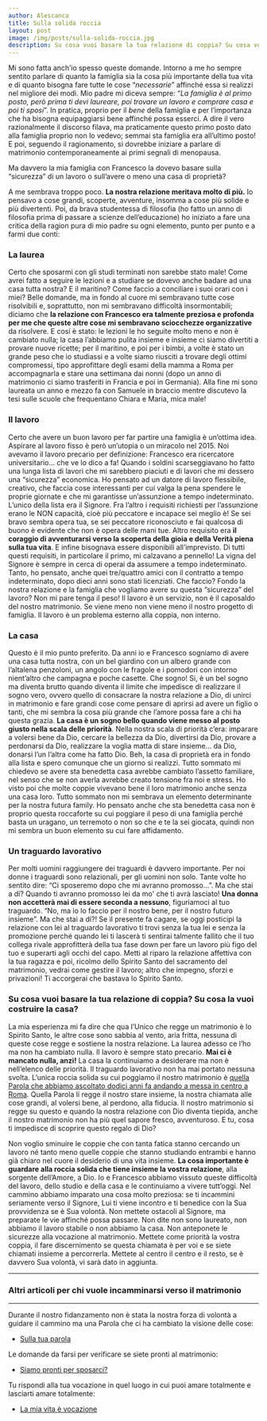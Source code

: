```yaml
---
author: Alescanca
title: Sulla solida roccia
layout: post
image: /img/posts/sulla-solida-roccia.jpg
description: Su cosa vuoi basare la tua relazione di coppia? Su cosa vuoi costruire i presupposti per la famiglia che volete far nascere? Cosa vi manca per prendere il volo verso la scelta del matrimonio? Il lavoro fisso? La casa di proprietà? La laurea da finire? Quell’obiettivo lavorativo che vuoi raggiungere a tutti i costi?
---
```


Mi sono fatta anch’io spesso queste domande. Intorno a me ho sempre sentito parlare di quanto la famiglia sia la cosa più importante della tua vita e di quanto bisogna fare tutte le cose “*necessarie*” affinché essa si realizzi nel migliore dei modi. Mio padre mi diceva sempre: “*La famiglia è al primo posto, però prima ti devi laureare, poi trovare un lavoro e comprare casa e poi ti sposi*”. In pratica, proprio per il *bene* della famiglia e per l’importanza che ha bisogna equipaggiarsi bene affinché possa esserci. A dire il vero razionalmente il discorso filava, ma praticamente questo primo posto dato alla famiglia proprio non lo vedevo; semmai sta famiglia era all’ultimo posto! E poi, seguendo il ragionamento, si dovrebbe iniziare a parlare di matrimonio contemporaneamente ai primi segnali di menopausa.

Ma davvero la mia famiglia con Francesco la dovevo basare sulla “sicurezza” di un lavoro o sull’avere o meno una casa di proprietà?

A me sembrava troppo poco. **La nostra relazione meritava molto di più.** Io pensavo a cose grandi, scoperte, avventure, insomma a cose più solide e più divertenti. Poi, da brava studentessa di filosofia (ho fatto un anno di filosofia prima di passare a scienze dell’educazione) ho iniziato a fare una critica della ragion pura di mio padre su ogni elemento, punto per punto e a farmi due conti:

### La laurea

Certo che sposarmi con gli studi terminati non sarebbe stato male! Come avrei fatto a seguire le lezioni e a studiare se dovevo anche badare ad una casa tutta nostra? E il maritino? Come faccio a conciliare i suoi orari con i miei? Belle domande, ma in fondo al cuore mi sembravano tutte cose risolvibili e, soprattutto, non mi sembravano difficoltà insormontabili; diciamo che **la relazione con Francesco era talmente preziosa e profonda per me che queste altre cose mi sembravano sciocchezze organizzative** da risolvere. E cosí è stato: le lezioni le ho seguite molto meno e non è cambiato nulla; la casa l’abbiamo pulita insieme e insieme ci siamo divertiti a provare nuove ricette; per il maritino, e poi per i bimbi, a volte è stato un grande peso che io studiassi e a volte siamo riusciti a trovare degli ottimi compromessi, tipo approfittare degli esami della mamma a Roma per accompagnarla e stare una settimana dai nonni (dopo un anno di matrimonio ci siamo trasferiti in Francia e poi in Germania). Alla fine mi sono laureata un anno e mezzo fa con Samuele in braccio mentre discutevo la tesi sulle scuole che frequentano Chiara e Maria, mica male!

### Il lavoro

Certo che avere un buon lavoro per far partire una famiglia è un’ottima idea. Aspirare al lavoro fisso è però un’utopia o un miracolo nel 2015. Noi avevamo il lavoro precario per definizione: Francesco era ricercatore universitario… che ve lo dico a fa! Quando i soldini scarseggiavano ho fatto una lunga lista di lavori che mi sarebbero piaciuti e di lavori che mi dessero una “sicurezza” economica. Ho pensato ad un datore di lavoro flessibile, creativo, che faccia cose interessanti per cui valga la pena spendere le proprie giornate e che mi garantisse un’assunzione a tempo indeterminato. L’unico della lista era il Signore. Fra l’altro i requisiti richiesti per l’assunzione erano le NON capacità, cioè più peccatore e incapace sei meglio è! Se sei bravo sembra opera tua, se sei peccatore riconosciuto e fai qualcosa di buono è evidente che non è opera delle mani tue. Altro requisito era **il coraggio di avventurarsi verso la scoperta della gioia e della Verità piena sulla tua vita**. E infine bisognava essere disponibili all’imprevisto. Di tutti questi requisiti, in particolare il primo, mi calzavano a pennello! La vigna del Signore è sempre in cerca di operai da assumere a tempo indeterminato. Tanto, ho pensato, anche quei tre/quattro amici con il contratto a tempo indeterminato, dopo dieci anni sono stati licenziati. Che faccio? Fondo la nostra relazione e la famiglia che vogliamo avere su questa “sicurezza” del lavoro? Non mi pare tenga il peso! Il lavoro è un servizio, non è il caposaldo del nostro matrimonio. Se viene meno non viene meno il nostro progetto di famiglia. Il lavoro è un problema esterno alla coppia, non interno.

### La casa

Questo è il mio punto preferito. Da anni io e Francesco sogniamo di avere una casa tutta nostra, con un bel giardino con un albero grande con l’altalena penzoloni, un angolo con le fragole e i pomodori con intorno nient’altro che campagna e poche casette. Che sogno! Si, è un bel sogno ma diventa brutto quando diventa il limite che impedisce di realizzare il sogno vero, ovvero quello di consacrare la nostra relazione a Dio, di unirci in matrimonio e fare grandi cose come pensare di aprirsi ad avere un figlio o tanti, che mi sembra la cosa più grande che l’amore possa fare a chi ha questa grazia. **La casa è un sogno bello quando viene messo al posto giusto nella scala delle priorità**. Nella nostra scala di priorità c’era: imparare a volersi bene da Dio, cercare la bellezza da Dio, divertirsi da Dio, provare a perdonarsi da Dio, realizzare la voglia matta di stare insieme… da Dio, donarsi l’un l’altra come ha fatto Dio. Beh, la casa di proprietà era in fondo alla lista e spero comunque che un giorno si realizzi. Tutto sommato mi chiedevo se avere sta benedetta casa avrebbe cambiato l’assetto familiare, nel senso che se non averla avrebbe creato tensione fra noi e stress. Ho visto poi che molte coppie vivevano bene il loro matrimonio anche senza una casa loro. Tutto sommato non mi sembrava un elemento determinante per la nostra futura family. Ho pensato anche che sta benedetta casa non è proprio questa roccaforte su cui poggiare il peso di una famiglia perché basta un uragano, un terremoto o non so che e te la sei giocata, quindi non mi sembra un buon elemento su cui fare affidamento.

### Un traguardo lavorativo

Per molti uomini raggiungere dei traguardi è davvero importante. Per noi donne i traguardi sono relazionali, per gli uomini non solo. Tante volte ho sentito dire: “Ci sposeremo dopo che mi avranno promosso…”. Ma che stai a dí? Quando ti avranno promosso lei da mo' che ti avrà lasciato! **Una donna non accetterà mai di essere seconda a nessuno**, figuriamoci al tuo traguardo. “No, ma io lo faccio per il nostro bene, per il nostro futuro insieme”. Ma che stai a dí?! Se il presente fa cagare, se oggi posticipi la relazione con lei al traguardo lavorativo ti trovi senza la tua lei e senza la promozione perché quando lei ti lascerà ti sentirai talmente fallito che il tuo collega rivale approfitterà della tua fase down per fare un lavoro più figo del tuo e superarti agli occhi del capo. Metti al riparo la relazione affettiva con la tua ragazza e poi, ricolmo dello Spirito Santo del sacramento del matrimonio, vedrai come gestire il lavoro; altro che impegno, sforzi e privazioni! Ti accorgerai che bastava lo Spirito Santo.

### Su cosa vuoi basare la tua relazione di coppia? Su cosa la vuoi costruire la casa?

La mia esperienza mi fa dire che qua l’Unico che regge un matrimonio è lo Spirito Santo, le altre cose sono sabbia al vento, aria fritta, nessuna di queste cose regge e sostiene la nostra relazione. La laurea adesso ce l’ho ma non ha cambiato nulla. Il lavoro è sempre stato precario. **Mai ci è mancato nulla, anzi!** La casa la continuiamo a desiderare ma non è nell’elenco delle priorità. Il traguardo lavorativo non ha mai portato nessuna svolta. L’unica roccia solida su cui poggiamo il nostro matrimonio è [quella Parola che abbiamo ascoltato dodici anni fa andando a messa in centro a Roma](http://5p2p.it/2015/02/26/sulla-tua-parola.html). Quella Parola lí regge il nostro stare insieme, la nostra chiamata alle cose grandi, al volersi bene, al perdono, alla fiducia. Il nostro matrimonio si regge su questo e quando la nostra relazione con Dio diventa tiepida, anche il nostro matrimonio non ha più quel sapore fresco, avventuroso. E tu, cosa ti impedisce di scoprire questo regalo di Dio?

Non voglio sminuire le coppie che con tanta fatica stanno cercando un lavoro né tanto meno quelle coppie che stanno studiando entrambi e hanno già chiaro nel cuore il desiderio di una vita insieme. **La cosa importante è guardare alla roccia solida che tiene insieme la vostra relazione**, alla sorgente dell’Amore, a Dio. Io e Francesco abbiamo vissuto queste difficoltà del lavoro, dello studio e della casa e le continuiamo a vivere tutt’oggi. Nel cammino abbiamo imparato una cosa molto preziosa: se ti incammini seriamente verso il Signore, Lui ti viene incontro e ti benedice con la Sua provvidenza se è Sua volontà. Non mettete ostacoli al Signore, ma preparate le vie affinché possa passare. Non dite non sono laureato, non abbiamo il lavoro stabile o non abbiamo la casa. Non anteponete le sicurezze alla vocazione al matrimonio. Mettete come priorità la vostra coppia, il fare discernimento se questa chiamata è per voi e se siete chiamati insieme a percorrerla. Mettete al centro il centro e il resto, se è davvero Sua volontà, vi sarà dato in aggiunta.

---

### Altri articoli per chi vuole incamminarsi verso il matrimonio

---

Durante il nostro fidanzamento non è stata la nostra forza di volontà a guidare il cammino ma una Parola che ci ha cambiato la visione delle cose:

- [Sulla tua parola](http://5p2p.it/2015/02/26/sulla-tua-parola.html)

Le domande da farsi per verificare se siete pronti al matrimonio:

- [Siamo pronti per sposarci?](http://5p2p.it/2014/12/17/siamo-pronti-per-sposarci.html)

Tu rispondi alla tua vocazione in quel luogo in cui puoi amare totalmente e lasciarti amare totalmente:

- [La mia vita è vocazione](http://5p2p.it/2014/11/18/la-mia-vita-e-vocazione.html)